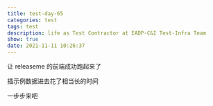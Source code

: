 ```yaml
---
title: test-day-65
categories: test
tags: test
description: life as Test Contractor at EADP-C&I Test-Infra Team
show: true
date: 2021-11-11 10:26:37
---
```

让 releaseme 的前端成功跑起来了

插示例数据进去花了相当长的时间

一步步来吧

